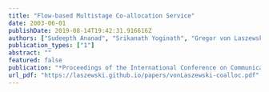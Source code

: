 ```yaml
---
title: "Flow-based Multistage Co-allocation Service"
date: 2003-06-01
publishDate: 2019-08-14T19:42:31.916616Z
authors: ["Sudeepth Ananad", "Srikanath Yoginath", "Gregor von Laszewski", "Beulah Alunkal"]
publication_types: ["1"]
abstract: ""
featured: false
publication: "*Proceedings of the International Conference on Communications in Computing*"
url_pdf: "https://laszewski.github.io/papers/vonLaszewski-coalloc.pdf"
---
```



